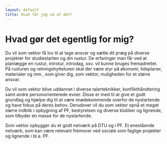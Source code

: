 ```yaml
---
layout: default
title: Hvad får jeg ud af det?
---
```

<h1>Hvad gør det egentlig for mig?</h1>

<div id="poster-image" style="background-image: url('/static/img/hvadgordetformig.jpg');">
</div>

<p>Du vil som vektor få lov til at tage ansvar og sætte dit præg på diverse projekter for studiestarten og din rustur. De erfaringer man får ved at planlægge en rustur, introtur, introdag, osv. vil kunne bruges fremadrettet. På rusturen og retningshytteturen skal der være styr på økonomi, tidsplaner, materialer og mm., som giver dig, som vektor, muligheden for et større ansvar.</p>

<p>Du vil som vektor blive uddannet i diverse talerteknikker, konflikthåndtering samt andre personorienterede evner. Disse er med til at give et godt grundlag og hjælpe dig til at være imødekommende overfor de nystartende og have fokus på deres behov. Derudover vil du som vektor opnå et meget større indblik i opbygning af PF, bestyrelsen og diverse klubber og lignende, som tilbyder en masse for de nystartende.</p>

<p>Som vektor opbygger du et godt netværk på DTU og i PF. Et enestående netværk, som kan være relevant fremover ved sociale som faglige projekter og lignende i bl.a. PF.</p>


